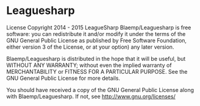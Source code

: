 # Leaguesharp
License
Copyright 2014 - 2015 LeagueSharp Blaemp/Leaguesharp is free software: you can redistribute it and/or modify it under the terms of the GNU General Public License as published by Free Software Foundation, either version 3 of the License, or at your option) any later version.

Blaemp/Leaguesharp is distributed in the hope that it will be useful, but WITHOUT ANY WARRANTY; without even the implied warranty of MERCHANTABILITY or FITNESS FOR A PARTICULAR PURPOSE. See the GNU General Public License for more details.

You should have received a copy of the GNU General Public License along with Blaemp/Leaguesharp. If not, see http://www.gnu.org/licenses/
